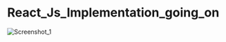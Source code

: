 # React_Js_Implementation_going_on
![Screenshot_1](https://user-images.githubusercontent.com/62114701/160663811-942c6dd6-d6ff-4e32-8bf5-3d6b095930f7.jpg)
